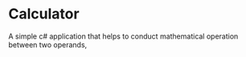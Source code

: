 # Calculator
A simple c# application that helps to conduct mathematical operation between two operands,
